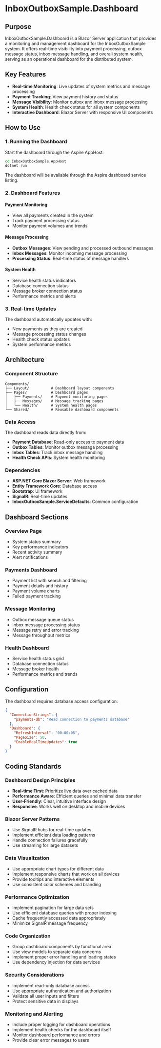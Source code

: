 # InboxOutboxSample.Dashboard

## Purpose

InboxOutboxSample.Dashboard is a Blazor Server application that provides a monitoring and management dashboard for the InboxOutboxSample system. It offers real-time visibility into payment processing, outbox message status, inbox message handling, and overall system health, serving as an operational dashboard for the distributed system.

## Key Features

- **Real-time Monitoring**: Live updates of system metrics and message processing
- **Payment Tracking**: View payment history and status
- **Message Visibility**: Monitor outbox and inbox message processing
- **System Health**: Health check status for all system components
- **Interactive Dashboard**: Blazor Server with responsive UI components

## How to Use

### 1. Running the Dashboard

Start the dashboard through the Aspire AppHost:

```bash
cd InboxOutboxSample.AppHost
dotnet run
```

The dashboard will be available through the Aspire dashboard service listing.

### 2. Dashboard Features

#### Payment Monitoring
- View all payments created in the system
- Track payment processing status
- Monitor payment volumes and trends

#### Message Processing
- **Outbox Messages**: View pending and processed outbound messages
- **Inbox Messages**: Monitor incoming message processing
- **Processing Status**: Real-time status of message handlers

#### System Health
- Service health status indicators
- Database connection status
- Message broker connection status
- Performance metrics and alerts

### 3. Real-time Updates

The dashboard automatically updates with:
- New payments as they are created
- Message processing status changes
- Health check status updates
- System performance metrics

## Architecture

### Component Structure

```
Components/
├── Layout/          # Dashboard layout components
├── Pages/           # Dashboard pages
│   ├── Payments/    # Payment monitoring pages
│   ├── Messages/    # Message tracking pages
│   └── Health/      # System health pages
└── Shared/          # Reusable dashboard components
```

### Data Access

The dashboard reads data directly from:
- **Payment Database**: Read-only access to payment data
- **Outbox Tables**: Monitor outbox message processing
- **Inbox Tables**: Track inbox message handling
- **Health Check APIs**: System health monitoring

### Dependencies

- **ASP.NET Core Blazor Server**: Web framework
- **Entity Framework Core**: Database access
- **Bootstrap**: UI framework
- **SignalR**: Real-time updates
- **InboxOutboxSample.ServiceDefaults**: Common configuration

## Dashboard Sections

### Overview Page
- System status summary
- Key performance indicators
- Recent activity summary
- Alert notifications

### Payments Dashboard
- Payment list with search and filtering
- Payment details and history
- Payment volume charts
- Failed payment tracking

### Message Monitoring
- Outbox message queue status
- Inbox message processing status
- Message retry and error tracking
- Message throughput metrics

### Health Dashboard
- Service health status grid
- Database connection status
- Message broker health
- Performance metrics and trends

## Configuration

The dashboard requires database access configuration:

```json
{
  "ConnectionStrings": {
    "payments-db": "Read connection to payments database"
  },
  "Dashboard": {
    "RefreshInterval": "00:00:05",
    "PageSize": 50,
    "EnableRealTimeUpdates": true
  }
}
```

## Coding Standards

### Dashboard Design Principles
- **Real-time First**: Prioritize live data over cached data
- **Performance Aware**: Efficient queries and minimal data transfer
- **User-Friendly**: Clear, intuitive interface design
- **Responsive**: Works well on desktop and mobile devices

### Blazor Server Patterns
- Use SignalR hubs for real-time updates
- Implement efficient data loading patterns
- Handle connection failures gracefully
- Use streaming for large datasets

### Data Visualization
- Use appropriate chart types for different data
- Implement responsive charts that work on all devices
- Provide tooltips and interactive elements
- Use consistent color schemes and branding

### Performance Optimization
- Implement pagination for large data sets
- Use efficient database queries with proper indexing
- Cache frequently accessed data appropriately
- Minimize SignalR message frequency

### Code Organization
- Group dashboard components by functional area
- Use view models to separate data concerns
- Implement proper error handling and loading states
- Use dependency injection for data services

### Security Considerations
- Implement read-only database access
- Use appropriate authentication and authorization
- Validate all user inputs and filters
- Protect sensitive data in displays

### Monitoring and Alerting
- Include proper logging for dashboard operations
- Implement health checks for the dashboard itself
- Monitor dashboard performance and errors
- Provide clear error messages to users